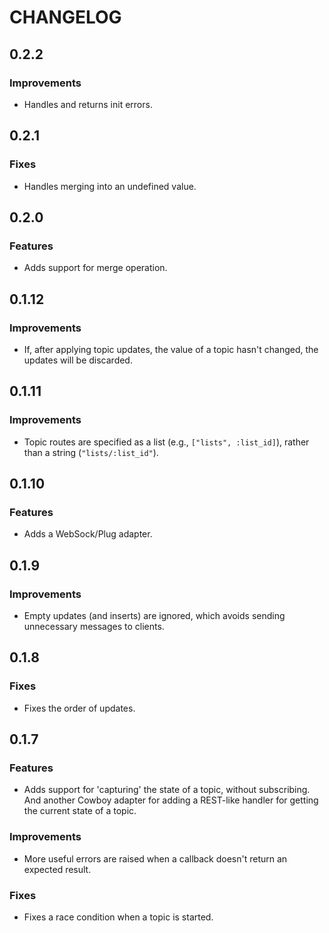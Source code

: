 # CHANGELOG


## 0.2.2

### Improvements

- Handles and returns init errors.

## 0.2.1

### Fixes

- Handles merging into an undefined value.

## 0.2.0

### Features

- Adds support for merge operation.

## 0.1.12

### Improvements

- If, after applying topic updates, the value of a topic hasn't changed, the updates will be discarded.

## 0.1.11

### Improvements

- Topic routes are specified as a list (e.g., `["lists", :list_id]`), rather than a string (`"lists/:list_id"`).

## 0.1.10

### Features

- Adds a WebSock/Plug adapter.

## 0.1.9

### Improvements

- Empty updates (and inserts) are ignored, which avoids sending unnecessary messages to clients.

## 0.1.8

### Fixes

- Fixes the order of updates.

## 0.1.7

### Features

- Adds support for 'capturing' the state of a topic, without subscribing. And another Cowboy adapter for adding a REST-like handler for getting the current state of a topic.

### Improvements

- More useful errors are raised when a callback doesn't return an expected result.

### Fixes

- Fixes a race condition when a topic is started.
